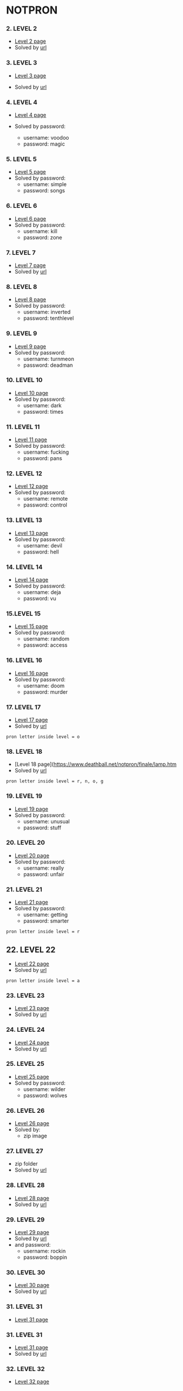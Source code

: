 # NOTPRON

### 2. LEVEL 2
- [Level 2 page](http://notpron.org/notpron/not/level2.htm)
- Solved by [url](http://notpron.org/notpron/not/level3.htm)


### 3. LEVEL 3

- [Level 3 page](http://www.deathball.net/notpron/false/movetotheothersite.php)

- Solved by [url](http://www.deathball.net/notpron/true/movetotheothersite.php)


### 4. LEVEL 4

- [Level 4 page](https://www.deathball.net/notpron/true/movetotheothersite.php)

- Solved by password:
	- username: voodoo
	- password: magic

### 5. LEVEL 5
- [Level 5 page](https://www.deathball.net/notpron/google/shestheoneforme.php)
- Solved by password:
	- username: simple
	- password: songs
	
### 6. LEVEL 6
- [Level 6 page](https://www.deathball.net/notpron/nothing/hesgotitall.php)
- Solved by password:
	- username: kill
	- password: zone	
	
### 7. LEVEL 7
- [Level 7 page](https://www.deathball.net/notpron/sdrawkcab/tieman.htm)
- Solved by [url](https://www.deathball.net/notpron/sdrawkcab/rediar.htm)

### 8. LEVEL 8
- [Level 8 page](https://www.deathball.net/notpron/sdrawkcab/rediar.htm)	
- Solved by password:
	- username: inverted
	- password: tenthlevel

### 9. LEVEL 9
- [Level 9 page](https://www.deathball.net/notpron/luv2music/paulisdead.htm)
- Solved by password:
	- username: turnmeon
	- password: deadman


### 10. LEVEL 10
- [Level 10 page](https://www.deathball.net/notpron/wrong/roawr.htm)
- Solved by password:
	- username: dark
	- password: times

### 11. LEVEL 11
- [Level 11 page](https://www.deathball.net/notpron/reality/mystery.htm)
- Solved by password:
	- username: fucking
	- password: pans

### 12. LEVEL 12
- [Level 12 page](https://www.deathball.net/notpron/blame/crossview.htm)
- Solved by password:
	- username: remote
	- password: control

### 13. LEVEL 13
- [Level 13 page](https://www.deathball.net/notpron/ps/afterdeath.htm)
- Solved by password:
	- username: devil
	- password: hell

### 14. LEVEL 14
- [Level 14 page](https://www.deathball.net/notpron/neo/beenthere.htm)
- Solved by password:
	- username: deja
	- password: vu

### 15.LEVEL 15
- [Level 15 page](https://www.deathball.net/notpron/rusty/board.htm)
- Solved by password:
	- username: random
	- password: access

### 16. LEVEL 16
- [Level 16 page](https://www.deathball.net/notpron/zoo/mznvh.htm)
- Solved by password:
	- username: doom
	- password: murder

### 17. LEVEL 17
- [Level 17 page](https://www.deathball.net/notpron/finale/pron.htm)
- Solved by [url](https://www.deathball.net/notpron/finale/lamp.htm)
``` shell
pron letter inside level = o
```

### 18. LEVEL 18
- [Level 18 page](https://www.deathball.net/notpron/finale/lamp.htm
- Solved by [url](https://www.deathball.net/notpron/finale/deaf.htm)	
``` shell
pron letter inside level = r, n, o, g
```

### 19. LEVEL 19
- [Level 19 page](https://www.deathball.net/notpron/finale/deaf.htm)
- Solved by password:
	- username: unusual
	- password: stuff	

### 20. LEVEL 20
- [Level 20 page](https://www.deathball.net/notpron/windows/something.php)
- Solved by password:
	- username: really
	- password: unfair

### 21. LEVEL 21
- [Level 21 page](https://www.deathball.net/notpron/twentyone/again.htm)
- Solved by password:
	- username: getting
	- password: smarter
``` shell
pron letter inside level = r
```

## 22. LEVEL 22
- [Level 22 page](https://www.deathball.net/notpron/beepbeep/banana.htm)
- Solved by [url](https://www.deathball.net/notpron/beepbeep/unexpected.htm)

``` shell
pron letter inside level = a
```

### 23. LEVEL 23
- [Level 23 page](https://www.deathball.net/notpron/beepbeep/unexpected.htm)
- Solved by [url](https://www.deathball.net/notpron/beepbeep/sound.htm)

### 24. LEVEL 24
- [Level 24 page](https://www.deathball.net/notpron/beepbeep/sound.htm)
- Solved by [url](https://www.deathball.net/notpron/beepbeep/xylophone.htm)

### 25. LEVEL 25
- [Level 25 page](https://www.deathball.net/notpron/beepbeep/xylophone.htm)
- Solved by password:
	- username: wilder
	- password: wolves

### 26. LEVEL 26
- [Level 26 page](http://deathball.net/notpron/screen26/)
- Solved by:
	- zip image	

### 27. LEVEL 27
- zip folder
- Solved by [url](http://notpron.org/pron/screen26/)

### 28. LEVEL 28
- [Level 28 page](http://notpron.org/pron/screen26/)
- Solved by [url](https://notpron.org/pron/screen29/)

### 29. LEVEL 29
- [Level 29 page](https://notpron.org/pron/screen29/)
- Solved by [url](http://notpron.org/notpron/screen30/) 
- and password:
	- username: rockin
	- password: boppin

### 30. LEVEL 30
- [Level 30 page](https://notpron.org/notpron/screen30/)
- Solved by [url](http://notpron.org/notpron/screen30/davidandhism.htm)

### 31. LEVEL 31
- [Level 31 page](http://notpron.org/notpron/screen30/davidandhism2.htm)
### 31. LEVEL 31
- [Level 31 page](http://notpron.org/notpron/screen30/davidandhism2.htm)
- Solved by [url](https://notpron.org/notpron/screen30/hirstein.htm)

### 32. LEVEL 32
- [Level 32 page](https://notpron.org/notpron/screen30/hirstein.htm)

	
